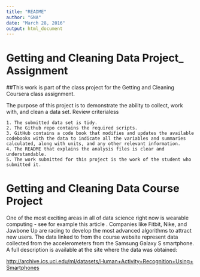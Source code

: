 ```yaml
---
title: "README"
author: "GNA"
date: "March 28, 2016"
output: html_document
---
```



# Getting and Cleaning Data Project_ Assignment

##This work is part of the class project for the Getting and Cleaning Coursera class assignment.

The purpose of this project is to demonstrate the ability to collect, work with, and clean a data set.
Review criterialess 

    1. The submitted data set is tidy.
    2. The Github repo contains the required scripts.
    3. GitHub contains a code book that modifies and updates the available codebooks with the data to indicate all the variables and summaries calculated, along with units, and any other relevant information.
    4. The README that explains the analysis files is clear and understandable.
    5. The work submitted for this project is the work of the student who submitted it.

# Getting and Cleaning Data Course Project 

One of the most exciting areas in all of data science right now is wearable computing - see for example this article . Companies like Fitbit, Nike, and Jawbone Up are racing to develop the most advanced algorithms to attract new users. The data linked to from the course website represent data collected from the accelerometers from the Samsung Galaxy S smartphone. A full description is available at the site where the data was obtained:

http://archive.ics.uci.edu/ml/datasets/Human+Activity+Recognition+Using+Smartphones 
